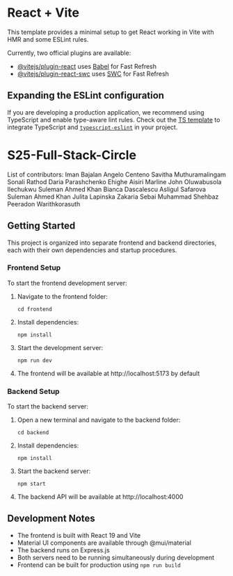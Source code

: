 # React + Vite

This template provides a minimal setup to get React working in Vite with HMR and some ESLint rules.

Currently, two official plugins are available:

- [@vitejs/plugin-react](https://github.com/vitejs/vite-plugin-react/blob/main/packages/plugin-react/README.md) uses [Babel](https://babeljs.io/) for Fast Refresh
- [@vitejs/plugin-react-swc](https://github.com/vitejs/vite-plugin-react-swc) uses [SWC](https://swc.rs/) for Fast Refresh

## Expanding the ESLint configuration

If you are developing a production application, we recommend using TypeScript and enable type-aware lint rules. Check out the [TS template](https://github.com/vitejs/vite/tree/main/packages/create-vite/template-react-ts) to integrate TypeScript and [`typescript-eslint`](https://typescript-eslint.io) in your project.

# S25-Full-Stack-Circle

List of contributors:
Iman Bajalan
Angelo Centeno
Savitha Muthuramalingam
Sonali Rathod
Daria Parashchenko
Ehighe Aisiri
Marline John
Oluwabusola Ilechukwu
Suleman Ahmed Khan
Bianca Dascalescu
Asligul Safarova
Suleman Ahmed Khan
Julita Lapinska
Zakaria Sebai
Muhammad Shehbaz
Peeradon Warithkorasuth
## Getting Started

This project is organized into separate frontend and backend directories, each with their own dependencies and startup procedures.

### Frontend Setup

To start the frontend development server:

1. Navigate to the frontend folder:

   ```
   cd frontend
   ```

2. Install dependencies:

   ```
   npm install
   ```

3. Start the development server:

   ```
   npm run dev
   ```

4. The frontend will be available at http://localhost:5173 by default

### Backend Setup

To start the backend server:

1. Open a new terminal and navigate to the backend folder:

   ```
   cd backend
   ```

2. Install dependencies:

   ```
   npm install
   ```

3. Start the backend server:

   ```
   npm start
   ```

4. The backend API will be available at http://localhost:4000

## Development Notes

- The frontend is built with React 19 and Vite
- Material UI components are available through @mui/material
- The backend runs on Express.js
- Both servers need to be running simultaneously during development
- Frontend can be built for production using `npm run build`
